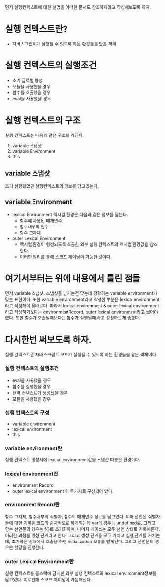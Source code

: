 먼저 실행컨텍스트에 대한 설명을 어떠한 문서도 참조하지않고 작성해보도록 하자.

# 실행 컨텍스트란?
- 자바스크립트가 실행될 수 있도록 하는 환경들을 담은 객체.

# 실행 컨텍스트의 실행조건
- 초기 글로벌 형성
- 모듈을 사용했을 경우
- 함수를 호출했을 경우
- eval을 사용했을 경우

# 실행 컨텍스트의 구조
실행 컨텍스트는 다음과 같은 구조를 가진다.
1. variable 스냅샷
2. variable Environment
3. this

## variable 스냅샷
초기 실행됐었던 실행컨텍스트의 정보를 담고있는다.

## variable Environment
- lexical Environment
  렉시컬 환경은 다음과 같은 정보를 담는다.
  - 함수에 사용된 매개변수
  - 함수내부의 변수
  - 함수 그자체
- outer Lexical Environment
  - 렉시컬 환경이 형성되도록 호출한 외부 실행 컨텍스트의 렉시컬 환경값을 참조한다.
  - 이러한 원리를 통해 스코프 체이닝이 가능한 것이다.


# 여기서부터는 위에 내용에서 틀린 점들
먼저 variable 스냅샷. 스냅샷을 남기는건 맞는데 정확히는 variable environment가 맞는 표현이다.
또한 variable environment라고 작성한 부분은 lexical environment라고 작성해야 올바르다.
따라서 lexical environment & outer lexical environment라고 작성하기보다는 environmentRecord, outer lexical environment라고 썼어야했다.
또한 함수가 호출될때보다는 함수가 실행될때 라고 정정하는게 좋겠다.



# 다시한번 써보도록 하자.
실행 컨텍스트란 자바스크립트 코드가 실행될 수 있도록 하는 환경들을 담은 객체이다.

### 실행 컨텍스트의 실행조건
- eval을 사용했을 경우
- 함수를 실행했을 경우
- 전역 컨텍스트가 생성됐을 경우
- 모듈을 사용했을 경우

### 실행 컨텍스트의 구성
- variable environment
- lexical environment
- this

### variable environment란
실행 컨텍스트 생성시에 lexical environment값을 스냅샷 따놓은 환경이다.

### lexical environment란
- environment Record
- outer lexical environment
이 두가지로 구성되어 있다.

### environment Record란
함수 그자체, 함수내부의 식별자, 함수의 매개변수 정보를 담고있다. 이때 선언된 식별자들에 대한 기록을 코드의 순차적으로 하게되는데 var의 경우는 undefined로, 그리고 함수 선언문의 경우는 f{}로 초기화하며, 나머지 케이스는 모두 선언 상태로 기록해둔다. 이러한 과정을 생성 단계라고 한다. 그리고 생성 단계를 모두 거치고 실행 단계를 거치는데, 초기화된 상태에서 호출을 하면 initialization 오류를 뱉게된다. 그리고 선언문의 경우는 할당을 진행한다.

### outer Lexical Environment란
실행 컨텍스트를 콜스택에 담게한 외부 실행 컨텍스트의 lexical environment정보를 담고있다. 이로인해 스코프 체이닝이 가능해진다.